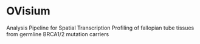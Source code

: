 # OVisium
Analysis Pipeline for Spatial Transcription Profiling of fallopian tube tissues from germline BRCA1/2 mutation carriers
